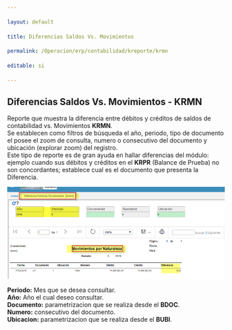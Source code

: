 ```yaml
---

layout: default

title: Diferencias Saldos Vs. Movimientos

permalink: /Operacion/erp/contabilidad/kreporte/krmn

editable: si

---
```


## Diferencias Saldos Vs. Movimientos - KRMN

Reporte que muestra la diferencia entre débitos y créditos de saldos de contabilidad vs. Movimientos **KRMN**.  
Se establecen como filtros de búsqueda el año, periodo, tipo de documento el posee el zoom de consulta, numero o consecutivo del documento y ubicación (explorar zoom) del registro.  
Este tipo de reporte es de gran ayuda en hallar diferencias del módulo: ejemplo cuando sus débitos y créditos en el **KRPR** (Balance de Prueba) no son concordantes; establece cual es el documento que presenta la Diferencia.  



![](krmn1.png)

**Periodo:** Mes que se desea consultar.  
**Año:** Año el cual deseo consultar.  
**Documento:** parametrizacion que se realiza desde el **BDOC**.  
**Numero:** consecutivo del documento.  
**Ubicacion:** parametrizacion que se realiza desde el **BUBI**.  











